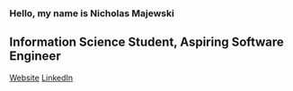 ### Hello, my name is Nicholas Majewski

## Information Science Student, Aspiring Software Engineer

[Website](NickMajewski.com)
[LinkedIn](https://www.linkedin.com/in/nickmaje/)
